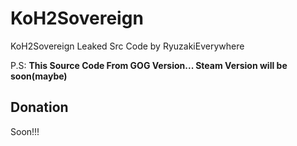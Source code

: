 # KoH2Sovereign
KoH2Sovereign Leaked Src Code by RyuzakiEverywhere

P.S: **This Source Code From GOG Version... Steam Version will be soon(maybe)**

## Donation

Soon!!!
